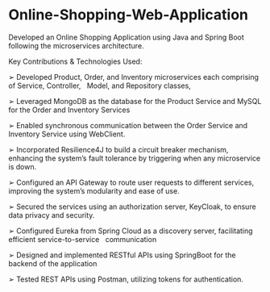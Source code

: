 # Online-Shopping-Web-Application
Developed an Online Shopping Application using Java and Spring Boot following the microservices architecture. 

Key Contributions & Technologies Used:

➢ Developed Product, Order, and Inventory microservices each comprising of Service, Controller,       Model, and Repository classes,

➢ Leveraged MongoDB as the database for the Product Service and MySQL for the Order and Inventory Services

➢ Enabled synchronous communication between the Order Service and Inventory Service using WebClient.

➢ Incorporated Resilience4J to build a circuit breaker mechanism, enhancing the system’s fault tolerance by triggering when any microservice is down.

➢ Configured an API Gateway to route user requests to different services, improving the system’s modularity and ease of use.

➢ Secured the services using an authorization server, KeyCloak, to ensure data privacy and security.

➢ Configured Eureka from Spring Cloud as a discovery server, facilitating efficient service-to-service       communication 

➢ Designed and implemented RESTful APIs using SpringBoot for the backend of the application

➢ Tested REST APIs using Postman, utilizing tokens for authentication.
